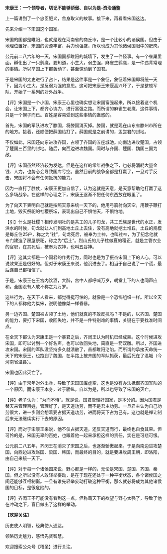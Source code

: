 **宋康王：一个领导者，切记不能够骄傲、自以为是-资治通鉴**

上一篇讲到了一个忠臣肥义，舍身取义的故事。接下来，再看看宋国这边。

先来介绍一下宋国这个国家。

宋国的国都是睢阳，也就是现在河南省的商丘市，是一个比较小的诸侯国。但由于地理位置好，宋国的资源丰富，兵力也强盛，所以也成为其他诸侯国眼中的肥肉。

公元前二八六年的一天，宋国国都睢阳的城墙下，发生了一件怪事。有一个雀巢里面，孵化出了一只鹞鹰。要知道，小生大，弱生强，麻雀生鹞鹰，是一件违背常理的事情。所以举国上下都轰动了，甚至惊动到了国君。

于是宋国的太史进行了占卜，结果是这件事是一个象征，象征着宋国即将统一天下，因为小生大，是反弱为强的意思。这可把宋康王宋偃高兴坏了，于是整顿军队，开始了一系列的对外战争。

【评】宋国是一个小国，宋康王心里也确实想让宋国富强起来，所以接着这个机会，让宋国上下，都齐心协力，进行富强之路。而所谓的麻雀生老鹰，这件事情，只是一个幌子而已。百姓是容易受到这些事情的蛊惑的。

首先，宋国的军队进攻了滕国，将滕国消灭掉。滕国，就是现在山东省滕州市所在的地方。接着，还顺便把薛国给打了。薛国就是之前讲的，孟尝君的封地。

不仅如此，宋国还向东进攻齐国，占领了齐国的五座城池。向南边进攻楚国，占领了楚国三百里的封地。随后，向西边进攻魏国。同时与齐国、楚国、魏国三国为敌。

【评】宋国虽然经济较为发达，但是在这样的常年战争之下，也必将消耗大量金钱、人力，也势必会导致国库亏空。虽然目前的战争全都是打赢了，一旦对手反击，宋国将不会有任何抵抗的能力。

因为一直打了胜仗，宋康王更加自信了，认为这就是天意，是天意帮助他打赢了这么多场战争。在这样的心理之下，宋康王逐渐不把任何东西放在眼里了。

为了向天下表明自己就是按照天意来统一天下的，他用弓箭射向天空，用鞭子鞭打土地，毁灭祭祀的社稷祭坛，表现出自己不惧怕天，不惧怕地。

【引】什么是社稷？相传发明社的是共工的儿子句龙，共工氏族是世代的水正，发洪水的时候，句龙就让人们到高地土丘上去住，没有高地就挖土堆丘，土丘的规模是每丘住25户，称之为“社”，句龙死后，被奉为土神，也叫社神，为了纪念他就专门建造了房屋祭祀，称之为“后土”。烈山氏的儿子柱做夏的稷正，就是主管农业的官职，在其死后，被奉为农神，也叫五谷神。

【评】这其实都是一个国君的作秀行为，同时也是为了振奋宋国上下的人心，可以说效果还是很好的。但对于宋康王来说，他沉进去了。相当于自己说了一个谎，最后连自己都相信了。

于是，宋康王在王宫内饮酒，大醉，宫中人都呼喊万岁，朝堂上下的人也同声应和。全国没有人敢不称之为万岁。

这些行为，在天下人看来，都觉得挺可怕的，就像是一个恐怖组织一样。所以全天下的人都称他为桀宋，说明他像桀一样昏暴。

另一边齐国、楚国被占领了土地，他们就真的不敢反抗吗？不是的，以齐国、楚国的能力，要打下宋国，收回失地，并不是一件特别难的事情，关键在于要找准时间点。

在全天下都认为宋康王是一个暴君之后，齐闵王认为时机已经成熟。这个时候进攻宋国，即可以讨到一个好名声，也可以收回失地，简直是一箭双雕。所以，齐国进攻宋国。宋国的军队没坚持多久就溃散了，首都睢阳沦陷。而所谓的承接天命统一天下的宋康王，也跑到了魏国，在半路上被齐国的军队抓获，最后死在了温城（今河南省温县）。

宋国也因此灭亡了。

【评】由于常年对外出兵，导致了宋国国库虚空，这也是没有办法抵御齐国军队的一个原因。而宋康王本身，过于骄纵，自以为是，所以也导致了宋国的灭亡。

【评】老子认为：“为而不恃”。就是说，国君管理好国家，是本分的。因为国君是替天来管理百姓，管理好了，是天道功劳，而不是君主功劳。一旦君主认为自己功劳很大，进一步则会想着要占据天道功劳，进而将天下占为己有。这也就是禅让制后来无法继续实行下去的原因。

【评】而对于宋康王来说，他不仅占据天道，还反天道而行，最终也自食其果。但可怜的是，宋国无辜的百姓，也跟着他一起来承担这样的责任，实在是可悲可恨。

公元前二八五年，齐闵王在消灭了宋国之后，也逐渐骄傲起来。于是向南边进攻楚国，向西边进攻赵国、梁国、韩国，而最终的目的，就是要进攻周王朝，即洛阳，由自己来统一天下。

【评】对于每一个诸侯国来说，野心都是一样的，无论是宋国、楚国、齐国、秦国。但之所以没有人敢轻举妄动，是在于现在还处于一种平衡状态，各个诸侯国之间还能够互相制衡。一旦有谁先轻举妄动打破这种平衡，那么就必将成为其他诸侯国的目标，是很危险的。

【评】齐闵王不可能没有看到这一点，但称霸天下的欲望与野心太强了，导致了他在冲动之下，盲目做出了这样的举动。

**【欢迎关注】**

历史使人明智，经典使人通达。

领略历史魅力，感悟先贤智慧。

欢迎搜索公众号【稽圣】进行关注。